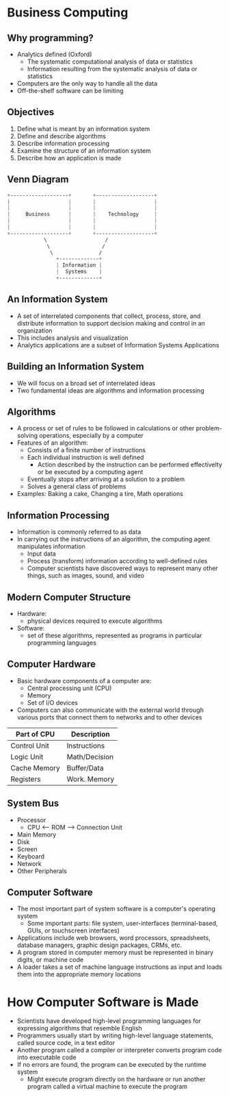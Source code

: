# Business Computing

## Why programming?

- Analytics defined (Oxford)
    - The systematic computational analysis of data or statistics
    - Information resulting from the systematic analysis of data or statistics
- Computers are the only way to handle all the data
- Off-the-shelf software can be limiting

## Objectives

1. Define what is meant by an information system
2. Define and describe algorithms
3. Describe information processing
4. Examine the structure of an information system
5. Describe how an application is made

## Venn Diagram
```css
+-------------------+       +-------------------+
|                   |       |                   |
|                   |       |                   |
|     Business      |       |    Technology     |
|                   |       |                   |
|                   |       |                   |
+-------------------+       +-------------------+
            \                   /
             \                 /
              \               /
                +-------------+
                | Information |
                |  Systems    |
                +-------------+

```

## An Information System

- A set of interrelated components that collect, process, store, and distribute information to support decision making and control in an organization
- This includes analysis and visualization
- Analytics applications are a subset of Information Systems Applications

## Building an Information System

- We will focus on a broad set of interrelated ideas
- Two fundamental ideas are algorithms and information processing

## Algorithms

- A process or set of rules to be followed in calculations or other problem-solving operations, especially by a computer
- Features of an algorithm:
    - Consists of a finite number of instructions
    - Each individual instruction is well defined
        - Action described by the instruction can be performed effectivelty or be executed by a computing agent
    - Eventually stops after arriving at a solution to a problem
    - Solves a general class of problems
- Examples: Baking a cake, Changing a tire, Math operations

## Information Processing

- Information is commonly referred to as data
- In carrying out the instructions of an algorithm, the computing agent manipulates information
    - Input data
    - Process (transform) information according to well-defined rules
    - Computer scientists have discovered ways to represent many other things, such as images, sound, and video

## Modern Computer Structure

- Hardware:
    - physical devices required to execute algorithms
- Software:
    - set of these algorithms, represented as programs in particular programming languages

## Computer Hardware

- Basic hardware components of a computer are:
    - Central processing unit (CPU)
    - Memory
    - Set of I/O devices
- Computers can also communicate with the external world through various ports that connect them to networks and to other devices

| Part of CPU | Description |
|-------------|-------------|
| Control Unit| Instructions|
|  Logic Unit |Math/Decision|
| Cache Memory| Buffer/Data |
|  Registers  |Work. Memory |

## System Bus
- Processor
    - CPU <-- ROM --> Connection Unit
- Main Memory
- Disk
- Screen
- Keyboard
- Network
- Other Peripherals

## Computer Software

- The most important part of system software is a computer's operating system
    - Some important parts: file system, user-interfaces (terminal-based, GUIs, or touchscreen interfaces)
- Applications include web browsers, word processors, spreadsheets, database managers, graphic design packages, CRMs, etc. 
- A program stored in computer memory must be represented in binary digits, or machine code
- A loader takes a set of machine language instructions as input and loads them into the appropriate memory locations

# How Computer Software is Made

- Scientists have developed high-level programming languages for expressing algorithms that resemble English
- Programmers usually start by writing high-level language statements, called source code, in a text editor
- Another program called a compiler or interpreter converts program code into executable code
- If no errors are found, the program can be executed by the runtime system
    - Might execute program directly on the hardware or run another program called a virtual machine to execute the program 
